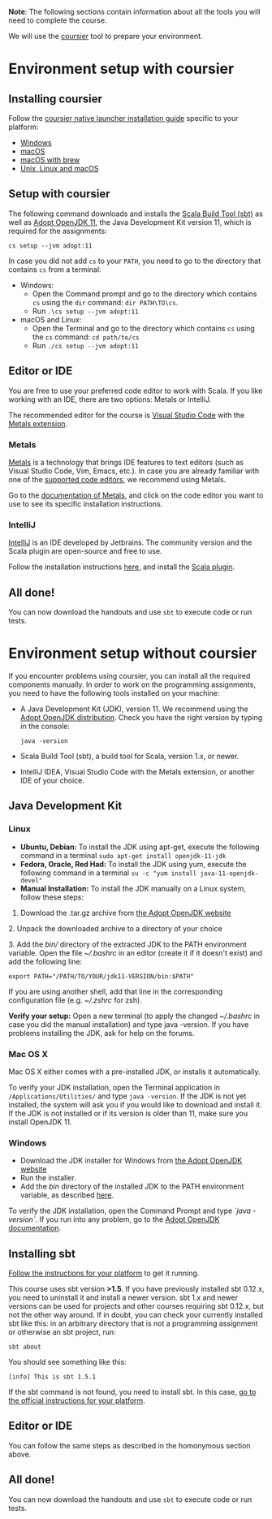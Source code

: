 **Note**: The following sections contain information about all the tools you will need to complete the course.

We will use the [coursier](https://get-coursier.io/) tool to prepare your environment.

# Environment setup with coursier

## Installing coursier

Follow the [coursier native launcher installation guide](https://get-coursier.io/docs/cli-installation.html#native-launcher) specific to your platform:

 - [Windows](https://get-coursier.io/docs/cli-installation.html#windows)
 - [macOS](https://get-coursier.io/docs/cli-installation.html#linux-macos)
 - [macOS with brew](https://get-coursier.io/docs/cli-installation.html#macos-brew-based-installation)
 - [Unix, Linux and macOS](https://get-coursier.io/docs/cli-installation.html#linux-macos)


## Setup with coursier

The following command downloads and installs the [Scala Build Tool (sbt)](https://get-coursier.io/docs/cli-installation.html#linux-macos) as well as [Adopt OpenJDK 11](https://adoptopenjdk.net/index.html?variant=openjdk11&jvmVariant=hotspot), the Java Development Kit version 11, which is required for the assignments:

```
cs setup --jvm adopt:11
```

In case you did not add `cs` to your `PATH`, you need to go to the directory that contains `cs` from a terminal:

 - Windows:
    - Open the Command prompt and go to the directory which contains `cs` using the
 `dir` command: `dir PATH\TO\cs`.
    - Run `.\cs setup --jvm adopt:11`
 - macOS and Linux:
   - Open the Terminal and go to the directory which contains `cs` using the 
   `cs` command: `cd path/to/cs`
    - Run `./cs setup --jvm adopt:11`

## Editor or IDE

You are free to use your preferred code editor to work with Scala. If you like working with an IDE, there are two options: Metals or IntelliJ.

The recommended editor for the course is [Visual Studio Code](https://code.visualstudio.com/) with the [Metals extension](https://marketplace.visualstudio.com/items?itemName=scalameta.metals).

### Metals

[Metals](https://scalameta.org/metals/) is a technology that brings IDE features to text editors (such as Visual Studio Code, Vim, Emacs, etc.). In case you are already familiar with one of the [supported code editors](https://scalameta.org/metals/docs/editors/overview.html#editor-support), we recommend using Metals.

Go to the [documentation of Metals](https://scalameta.org/metals/docs/editors/overview.html), and click on the code editor you want to use to see its specific installation instructions.

### IntelliJ

[IntelliJ](https://www.jetbrains.com/idea/) is an IDE developed by Jetbrains. The community version and the Scala plugin are open-source and free to use.

Follow the installation instructions [here](https://www.jetbrains.com/help/idea/installation-guide.html), and install the [Scala plugin](https://www.jetbrains.com/help/idea/discover-intellij-idea-for-scala.html).

## All done!

You can now download the handouts and use `sbt` to execute code or run tests.

# Environment setup without coursier

If you encounter problems using coursier, you can install all the required components manually.
In order to work on the programming assignments, you need to have the following tools installed on your machine:

*   A Java Development Kit (JDK), version 11. We recommend using the [Adopt OpenJDK distribution](https://adoptopenjdk.net/index.html?variant=openjdk11&jvmVariant=hotspot). Check you have the right version by typing in the console:

    `java -version`

*   Scala Build Tool (sbt), a build tool for Scala, version 1.x, or newer.
*   IntelliJ IDEA, Visual Studio Code with the Metals extension, or another IDE of your choice.

## Java Development Kit

### Linux

*   **Ubuntu, Debian:** To install the JDK using apt-get, execute the following command in a terminal `sudo apt-get install openjdk-11-jdk`
*   **Fedora, Oracle, Red Had:** To install the JDK using yum, execute the following command in a terminal `su -c "yum install java-11-openjdk-devel"`
*   **Manual Installation:** To install the JDK manually on a Linux system, follow these steps:

1.  Download the .tar.gz archive from [the Adopt OpenJDK website](https://adoptopenjdk.net/index.html?variant=openjdk11&jvmVariant=hotspot)

2\. Unpack the downloaded archive to a directory of your choice

3\. Add the _bin/_ directory of the extracted JDK to the PATH environment variable. Open the file _~/.bashrc_ in an editor (create it if it doesn't exist) and add the following line:

    export PATH="/PATH/TO/YOUR/jdk11-VERSION/bin:$PATH"

If you are using another shell, add that line in the corresponding configuration file (e.g. _~/.zshrc_ for zsh).

**Verify your setup:** Open a new terminal (to apply the changed _~/.bashrc_ in case you did the manual installation) and type java -version. If you have problems installing the JDK, ask for help on the forums.

### Mac OS X

Mac OS X either comes with a pre-installed JDK, or installs it automatically.

To verify your JDK installation, open the Terminal application in `/Applications/Utilities/` and type `java -version`. If the JDK is not yet installed, the system will ask you if you would like to download and install it. If the JDK is not installed or if its version is older than 11, make sure you install OpenJDK 11.

<!-- 
Should we insist on Adopt OpneJDK too here?
-->

### Windows

*   Download the JDK installer for Windows from [the Adopt OpenJDK website](https://adoptopenjdk.net/index.html?variant=openjdk11&jvmVariant=hotspot)
*   Run the installer.
*   Add the _bin_ directory of the installed JDK to the PATH environment variable, as described [here](http://www.java.com/en/download/help/path.xml).

To verify the JDK installation, open the Command Prompt and type _\`java -version\`_. If you run into any problem, go to the [Adopt OpenJDK documentation](https://adoptopenjdk.net/installation.html?variant=openjdk11&jvmVariant=hotspot#windows-msi).

## Installing sbt

[Follow the instructions for your platform](http://www.scala-sbt.org/release/docs/Setup.html "Link: http://www.scala-sbt.org/download.html") to get it running.

This course uses sbt version **>1.5**. If you have previously installed sbt 0.12.x, you need to uninstall it and install a newer version. sbt 1.x and newer versions can be used for projects and other courses requiring sbt 0.12.x, but not the other way around. If in doubt, you can check your currently installed sbt like this: in an arbitrary directory that is not a programming assignment or otherwise an sbt project, run:

`sbt about`

You should see something like this:

`[info] This is sbt 1.5.1`

If the sbt command is not found, you need to install sbt. In this case, [go to the official instructions for your platform](http://www.scala-sbt.org/release/docs/Setup.html "Link: http://www.scala-sbt.org/download.html").

## Editor or IDE

You can follow the same steps as described in the homonymous section above.

## All done!

You can now download the handouts and use `sbt` to execute code or run tests.

